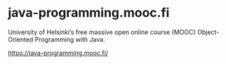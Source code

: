 # java-programming.mooc.fi
University of Helsinki’s free massive open online course (MOOC) Object-Oriented Programming with Java.

https://java-programming.mooc.fi/
